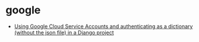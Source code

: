 # google

- [Using Google Cloud Service Accounts and authenticating as a dictionary (without the json file) in a Django project](using_service_account_as_dict.md)